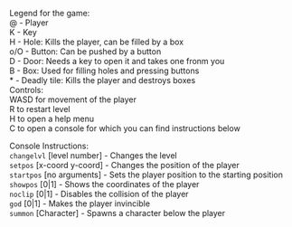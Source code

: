 Legend for the game:  
@ - Player  
K - Key  
H - Hole: Kills the player, can be filled by a box  
o/O - Button: Can be pushed by a button  
D - Door: Needs a key to open it and takes one fronm you  
B - Box: Used for filling holes and pressing buttons  
\* - Deadly tile: Kills the player and destroys boxes  
Controls:  
WASD for movement of the player  
R to restart level  
H to open a help menu  
C to open a console for which you can find instructions below
  
Console Instructions:  
`changelvl` \[level number] - Changes the level  
`setpos` \[x-coord y-coord] - Changes the position of the player  
`startpos` \[no arguments] - Sets the player position to the starting position  
`showpos` \[0|1] - Shows the coordinates of the player  
`noclip` \[0|1] - Disables the collision of the player  
`god` \[0|1] - Makes the player invincible  
`summon` \[Character] - Spawns a character below the player  
